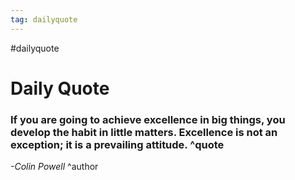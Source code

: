 ```yaml
---
tag: dailyquote
---
```


#dailyquote

# Daily Quote

### If you are going to achieve excellence in big things, you develop the habit in little matters. Excellence is not an exception; it is a prevailing attitude. ^quote
*-Colin Powell* ^author
